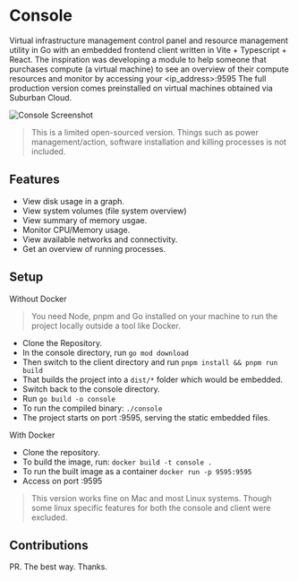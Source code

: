 # Console

Virtual infrastructure management control panel and resource management utility in Go with an embedded frontend client written in Vite + Typescript + React. The inspiration
was developing a module to help someone that purchases compute (a virtual machine) to see an overview of their compute resources and monitor by accessing your <ip_address>:9595
The full production version comes preinstalled on virtual machines obtained via Suburban Cloud.

![Console Screenshot](https://i.ibb.co/fD6kJWW/console-screenshot.png)

> This is a limited open-sourced version. Things such as power management/action, software installation and killing processes is not included.

## Features

- View disk usage in a graph.
- View system volumes (file system overview)
- View summary of memory usgae.
- Monitor CPU/Memory usage.
- View available networks and connectivity.
- Get an overview of running processes.

## Setup

Without Docker

> You need Node, pnpm and Go installed on your machine to run the project locally outside a tool like Docker.

- Clone the Repository.
- In the console directory, run `go mod download`
- Then switch to the client directory and run `pnpm install && pnpm run build`
- That builds the project into a `dist/*` folder which would be embedded.
- Switch back to the console directory.
- Run `go build -o console`
- To run the compiled binary: `./console`
- The project starts on port :9595, serving the static embedded files.

With Docker

- Clone the repository.
- To build the image, run: `docker build -t console .`
- To run the built image as a container `docker run -p 9595:9595`
- Access on port :9595

> This version works fine on Mac and most Linux systems. Though some linux specific features for both the console and client were excluded.

## Contributions

PR. The best way. Thanks.
